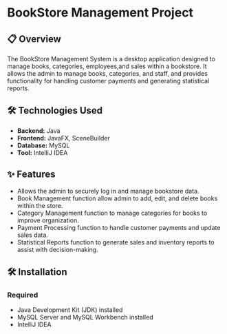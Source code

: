 # BookStore Management Project

## 📋 Overview  
The BookStore Management System is a desktop application designed to manage books, categories, employees,and sales within a bookstore. It allows the admin to manage books, categories, and staff, and provides functionality for handling customer payments and generating statistical reports.

## 🛠️ Technologies Used  
- **Backend:** Java
- **Frontend:** JavaFX, SceneBuilder
- **Database:** MySQL
- **Tool:** IntelliJ IDEA
## ✨ Features  
- Allows the admin to securely log in and manage bookstore data.
- Book Management function allow admin to add, edit, and delete books within the store.
- Category Management function to manage categories for books to improve organization.
- Payment Processing function to handle customer payments and update sales data.
- Statistical Reports function to generate sales and inventory reports to assist with decision-making.
## 🛠️ Installation  
### Required  
- Java Development Kit (JDK) installed
- MySQL Server and MySQL Workbench installed
- IntelliJ IDEA

